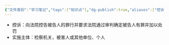 ```yaml
---
{"文件类别":"学习笔记","tags":["知识点"],"dg-publish":true,"aliases":["控诉"],"permalink":"/学习笔记/知识点/控诉职能/","dgPassFrontmatter":true}
---
```


- 控诉：向法院控告被告人的罪行并要求法院通过审判确定被告人有罪并加以处罚
- 实施主体：检察机关，被害人或其他单位、个人